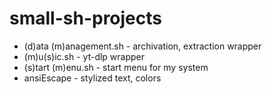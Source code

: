 # small-sh-projects

- (d)ata (m)anagement.sh - archivation, extraction wrapper
- (m)u(s)ic.sh - yt-dlp wrapper
- (s)tart (m)enu.sh - start menu for my system
- ansiEscape - stylized text, colors
